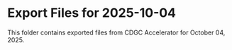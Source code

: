 # Export Files for 2025-10-04

This folder contains exported files from CDGC Accelerator for October 04, 2025.
